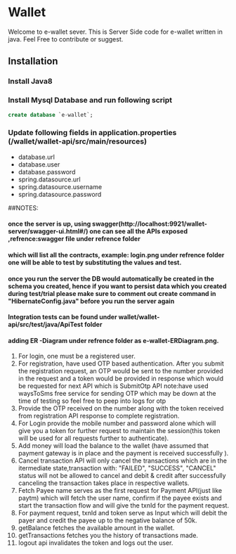 
# Wallet
Welcome to e-wallet sever. This is Server Side code for e-wallet written in java. 
Feel Free to contribute or suggest.

## Installation
### Install Java8
### Install Mysql Database and run following script

```sql
create database `e-wallet`;
```

### Update following fields in application.properties (/wallet/wallet-api/src/main/resources)
* database.url
* database.user
* database.password
* spring.datasource.url
* spring.datasource.username
* spring.datasource.password


##NOTES:

#### once the server is up, using swagger(http://localhost:9921/wallet-server/swagger-ui.html#/) one can see all the APIs exposed ,refrence:swagger file under refrence folder 
#### which will list all the contracts, example: login.png under refrence folder one will be able to test by substituting the values and test.
#### once you run the server the DB would automatically be created in the schema you created, hence if you want to persist data which you created during test/trial please make sure to comment out create command in "HibernateConfig.java" before you run the server again 

#### Integration tests can be found under wallet/wallet-api/src/test/java/ApiTest folder

#### adding ER -Diagram under refrence folder as e-wallet-ERDiagram.png.


1) For login, one must be a registered user.
2) For registration, have used OTP based authentication.
 After you submit the registration request, an OTP would be sent to the number provided in the request and a token would be provided in response which would be requested for next API which is SubmitOtp API
  note:have used waysToSms free service for sending OTP which may be down at the time of testing so feel free to peep into logs for otp
3) Provide the OTP received on the number along with the token received from registration API response to complete registration.
4) For Login provide the mobile number and password alone which will give you a token for further request to maintain the session(this token will be used for all requests further to authenticate).
5) Add money will load the balance to the wallet (have assumed that payment gateway is in place and the payment is received successfully ).
6) Cancel transaction API will only cancel the transactions which are in the itermediate state,transaction with: "FAILED", "SUCCESS", "CANCEL" status will not be allowed to cancel and debit & credit after successfully canceling the transaction takes place in respective wallets.
7) Fetch Payee name serves as the first request for Payment API(just like paytm) which will fetch the user name, confirm if the payee exists and start the transaction flow and will give the txnId for the payment request.
8) For payment request, txnId and token serve as Input which will debit the payer and credit the payee up to the negative balance of 50k.
9) getBalance fetches the available amount in the wallet.
10) getTransactions fetches you the history of transactions made.
11) logout api invalidates the token and logs out the user.






